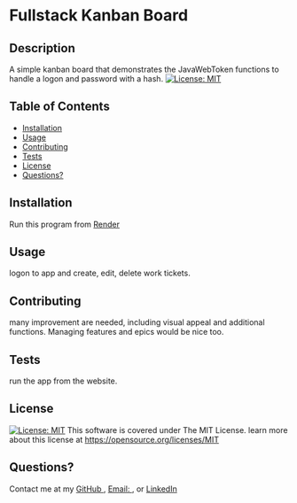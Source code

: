 
# Fullstack Kanban Board

## Description
A simple kanban board that demonstrates the JavaWebToken functions to handle a logon and password with a hash. [![License: MIT](https://img.shields.io/badge/License-MIT-yellow.svg)](https://opensource.org/licenses/MIT)


## Table of Contents

- [Installation](#installation)
- [Usage](#usage)
- [Contributing](#contributing)
- [Tests](#tests)
- [License](#license)
- [Questions?](#questions)

## Installation
Run this program from [Render](https://full-stack-kanban-board.onrender.com)


## Usage
logon to app and create, edit, delete work tickets.


## Contributing
many improvement are needed, including visual appeal and additional functions.  Managing features and epics would be nice too.

## Tests
run the app from the website.

## License
[![License: MIT](https://img.shields.io/badge/License-MIT-yellow.svg)](https://opensource.org/licenses/MIT)
This software is covered under The MIT License.  learn more about this license at https://opensource.org/licenses/MIT

## Questions?
Contact me at my [GitHub ](https://github.com/minastyr)
, [Email: ](mailto:minastyr@gmail.com), or [LinkedIn](https://linkedin.com/in/joe-vargas-ba568a8)

